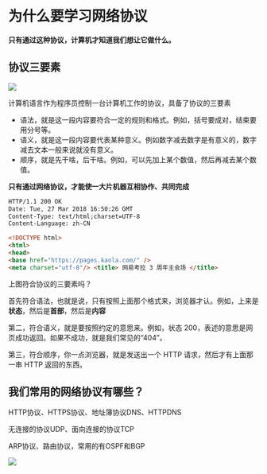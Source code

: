 # 为什么要学习网络协议

**只有通过这种协议，计算机才知道我们想让它做什么。**

## 协议三要素

![](https://static001.geekbang.org/resource/image/47/7a/47f340b2d76fd29bb937006f19dd3e7a.png)

计算机语言作为程序员控制一台计算机工作的协议，具备了协议的三要素

- 语法，就是这一段内容要符合一定的规则和格式。例如，括号要成对，结束要用分号等。
- 语义，就是这一段内容要代表某种意义。例如数字减去数字是有意义的，数字减去文本一般来说就没有意义。
- 顺序，就是先干啥，后干啥。例如，可以先加上某个数值，然后再减去某个数值。



**只有通过网络协议，才能使一大片机器互相协作、共同完成**



```html
HTTP/1.1 200 OK
Date: Tue, 27 Mar 2018 16:50:26 GMT
Content-Type: text/html;charset=UTF-8
Content-Language: zh-CN

<!DOCTYPE html>
<html>
<head>
<base href="https://pages.kaola.com/" />
<meta charset="utf-8"/> <title> 网易考拉 3 周年主会场 </title>
```

上图符合协议的三要素吗？

首先符合语法，也就是说，只有按照上面那个格式来，浏览器才认。例如，上来是**状态**，然后是**首部**，然后是**内容**

第二，符合语义，就是要按照约定的意思来。例如，状态 200，表述的意思是网页成功返回。如果不成功，就是我们常见的“404”。

第三，符合顺序，你一点浏览器，就是发送出一个 HTTP 请求，然后才有上面那一串 HTTP 返回的东西。



## 我们常用的网络协议有哪些？

HTTP协议、HTTPS协议、地址簿协议DNS、HTTPDNS

无连接的协议UDP、面向连接的协议TCP

ARP协议、路由协议，常用的有OSPF和BGP



![](https://static001.geekbang.org/resource/image/af/34/afde9b4b90ee1c43c53948ab85fd6734.jpg)




